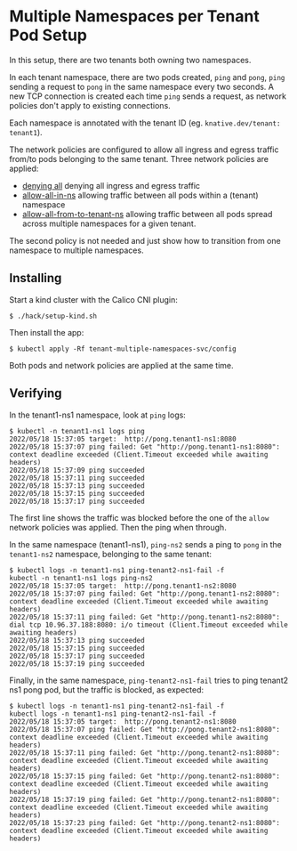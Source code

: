 # Multiple Namespaces per Tenant Pod Setup

In this setup, there are two tenants both owning two namespaces.

In each tenant namespace, there are two pods created, `ping` and `pong`, `ping` sending a request to `pong` in the same
namespace every two seconds. A new TCP connection is created each time `ping`
sends a request, as network policies don't apply to existing connections.

Each namespace is annotated with the tenant ID (eg. `knative.dev/tenant: tenant1`).

The network policies are configured to allow all ingress and egress traffic from/to pods belonging to the same tenant.
Three network policies are applied:

- [denying all](./policies/deny-all.yaml) denying all ingress and egress traffic
- [allow-all-in-ns](./policies/allow-all-in-ns.yaml) allowing traffic between all pods within a (tenant) namespace
- [allow-all-from-to-tenant-ns](./policiesallow-all-from-to-tenant-ns.yaml) allowing traffic between all pods spread
  across multiple namespaces for a given tenant.

The second policy is not needed and just show how to transition from one namespace to multiple namespaces.

## Installing

Start a kind cluster with the Calico CNI plugin:

```shell
$ ./hack/setup-kind.sh
```

Then install the app:

```shell
$ kubectl apply -Rf tenant-multiple-namespaces-svc/config
```

Both pods and network policies are applied at the same time.

## Verifying

In the tenant1-ns1 namespace, look at `ping` logs:

```shell
$ kubectl -n tenant1-ns1 logs ping
2022/05/18 15:37:05 target:  http://pong.tenant1-ns1:8080
2022/05/18 15:37:07 ping failed: Get "http://pong.tenant1-ns1:8080": context deadline exceeded (Client.Timeout exceeded while awaiting headers)
2022/05/18 15:37:09 ping succeeded
2022/05/18 15:37:11 ping succeeded
2022/05/18 15:37:13 ping succeeded
2022/05/18 15:37:15 ping succeeded
2022/05/18 15:37:17 ping succeeded
```

The first line shows the traffic was blocked before the one of the `allow` network policies was applied. Then the ping
when through.

In the same namespace (tenant1-ns1), `ping-ns2` sends a ping to `pong` in the `tenant1-ns2` namespace, belonging to the same tenant:


```shell
$ kubectl logs -n tenant1-ns1 ping-tenant2-ns1-fail -f
kubectl -n tenant1-ns1 logs ping-ns2 
2022/05/18 15:37:05 target:  http://pong.tenant1-ns2:8080
2022/05/18 15:37:07 ping failed: Get "http://pong.tenant1-ns2:8080": context deadline exceeded (Client.Timeout exceeded while awaiting headers)
2022/05/18 15:37:11 ping failed: Get "http://pong.tenant1-ns2:8080": dial tcp 10.96.37.188:8080: i/o timeout (Client.Timeout exceeded while awaiting headers)
2022/05/18 15:37:13 ping succeeded
2022/05/18 15:37:15 ping succeeded
2022/05/18 15:37:17 ping succeeded
2022/05/18 15:37:19 ping succeeded
```

Finally, in the same namespace, `ping-tenant2-ns1-fail` tries to ping tenant2 ns1 pong pod, but the traffic is blocked, as expected:

```shell
$ kubectl logs -n tenant1-ns1 ping-tenant2-ns1-fail -f
kubectl logs -n tenant1-ns1 ping-tenant2-ns1-fail -f
2022/05/18 15:37:05 target:  http://pong.tenant2-ns1:8080
2022/05/18 15:37:07 ping failed: Get "http://pong.tenant2-ns1:8080": context deadline exceeded (Client.Timeout exceeded while awaiting headers)
2022/05/18 15:37:11 ping failed: Get "http://pong.tenant2-ns1:8080": context deadline exceeded (Client.Timeout exceeded while awaiting headers)
2022/05/18 15:37:15 ping failed: Get "http://pong.tenant2-ns1:8080": context deadline exceeded (Client.Timeout exceeded while awaiting headers)
2022/05/18 15:37:19 ping failed: Get "http://pong.tenant2-ns1:8080": context deadline exceeded (Client.Timeout exceeded while awaiting headers)
2022/05/18 15:37:23 ping failed: Get "http://pong.tenant2-ns1:8080": context deadline exceeded (Client.Timeout exceeded while awaiting headers)
```
